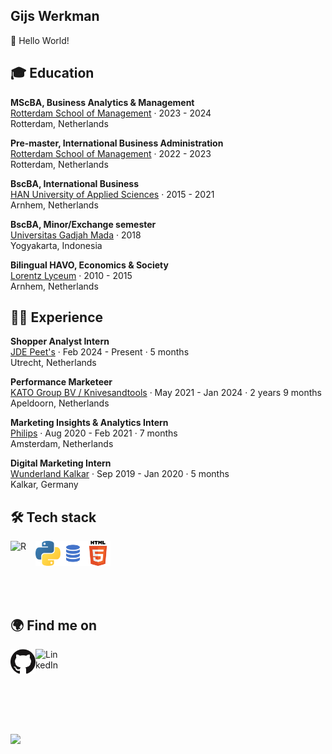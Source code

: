 ## Gijs Werkman

👋 Hello World!

## 🎓 Education

**MScBA, Business Analytics & Management**  
[Rotterdam School of Management](https://www.rsm.nl/) · 2023 - 2024  
Rotterdam, Netherlands

**Pre-master, International Business Administration**  
[Rotterdam School of Management](https://www.rsm.nl/) · 2022 - 2023  
Rotterdam, Netherlands

**BscBA, International Business**  
[HAN University of Applied Sciences](https://www.hanuniversity.com/en/) · 2015 - 2021  
Arnhem, Netherlands

**BscBA, Minor/Exchange semester**  
[Universitas Gadjah Mada](https://ugm.ac.id/en/) · 2018  
Yogyakarta, Indonesia

**Bilingual HAVO, Economics & Society**  
[Lorentz Lyceum](https://lorentzlyceum.nl/) · 2010 - 2015  
Arnhem, Netherlands


## 👨‍💻 Experience

**Shopper Analyst Intern**  
[JDE Peet's](https://www.jdepeets.com/) · Feb 2024 - Present · 5 months  
Utrecht, Netherlands

**Performance Marketeer**  
[KATO Group BV / Knivesandtools](https://knivesandtools.com/) · May 2021 - Jan 2024 · 2 years 9 months  
Apeldoorn, Netherlands

**Marketing Insights & Analytics Intern**  
[Philips](https://www.philips.com/) · Aug 2020 - Feb 2021 · 7 months  
Amsterdam, Netherlands

**Digital Marketing Intern**  
[Wunderland Kalkar](https://www.wunderlandkalkar.eu/) · Sep 2019 - Jan 2020 · 5 months  
Kalkar, Germany

## 🛠️ Tech stack

<div style="display: inline-block;">
    <a href="https://www.r-project.org/" target="_blank"> 
        <img align="left" alt="R" width="40px" src="https://www.r-project.org/logo/Rlogo.svg"/>
    </a>
    <a href="https://www.python.org/" target="_blank"> 
        <img align="left" alt="Python" width="40px" src="https://github.com/Aakarsh-B/trying-repos/blob/master/python-5.svg?raw=true"/>
    </a>
    <a href="https://sqlite.org/" target="_blank"> 
        <img align="left" alt="SQL" width="40px" src="https://raw.githubusercontent.com/github/explore/80688e429a7d4ef2fca1e82350fe8e3517d3494d/topics/sql/sql.png"/>
    </a>
    <a href="https://www.w3.org/html/" target="_blank"> 
        <img align="left" alt="HTML5" width="40px" src="https://raw.githubusercontent.com/github/explore/80688e429a7d4ef2fca1e82350fe8e3517d3494d/topics/html/html.png"/>
    </a>
</div>
<br />

<br><br>

## 🌍 Find me on

<div style="display: inline-block;">
    <a href="https://github.com/GijsWerkman/" style="margin-right: 20px;"> 
        <img align="left" alt="GitHub" width="40px" src="https://raw.githubusercontent.com/github/explore/78df643247d429f6cc873026c0622819ad797942/topics/github/github.png"/>
    </a>
    <a href="https://www.linkedin.com/in/gijs-werkman/" style="margin-left: 20px;"> 
        <img align="left" alt="LinkedIn" width="40px" src="https://content.linkedin.com/content/dam/me/business/en-us/amp/brand-site/v2/bg/LI-Bug.svg.original.svg"/>
    </a>
</div>

<br><br>
<br><br>

<a href="https://visitorbadge.io/status?path=https%3A%2F%2Fgithub.com%2FGijsWerkman">
    <img src="https://api.visitorbadge.io/api/visitors?path=https%3A%2F%2Fgithub.com%2FGijsWerkman&label=Visitors&countColor=%23d9e3f0&style=flat-square" />
</a>
